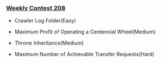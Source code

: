 ### [Weekly Contest 208](https://leetcode.com/contest/weekly-contest-208)

- Crawler Log Folder(Easy)

- Maximum Profit of Operating a Centennial Wheel(Medium)

- Throne Inheritance(Medium)

- Maximum Number of Achievable Transfer Requests(Hard)
